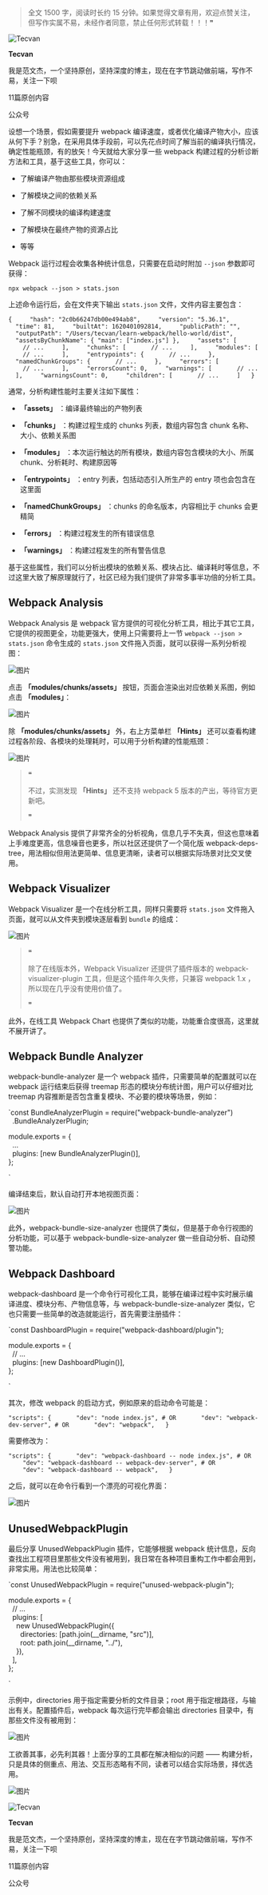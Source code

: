 > 全文 1500 字，阅读时长约 15 分钟。如果觉得文章有用，欢迎点赞关注，但写作实属不易，未经作者同意，禁止任何形式转载！！！❞

![Tecvan](http://mmbiz.qpic.cn/mmbiz_png/3xDuJ3eiciblkrkIk3XeyL1jc2o7J5FUibbjapRDRicM4S9rFHhoJFK8EBW9SWf8CPO8pSSanB9oo3dD4VPThlbeeA/0?wx_fmt=png)

**Tecvan**

我是范文杰，一个坚持原创，坚持深度的博主，现在在字节跳动做前端，写作不易，关注一下呗

11篇原创内容

公众号

设想一个场景，假如需要提升 webpack 编译速度，或者优化编译产物大小，应该从何下手？别急，在采用具体手段前，可以先花点时间了解当前的编译执行情况，确定性能瓶颈，有的放矢！今天就给大家分享一些 webpack 构建过程的分析诊断方法和工具，基于这些工具，你可以：

-   了解编译产物由那些模块资源组成
    
-   了解模块之间的依赖关系
    
-   了解不同模块的编译构建速度
    
-   了解模块在最终产物的资源占比
    
-   等等
    

Webpack 运行过程会收集各种统计信息，只需要在启动时附加 `--json` 参数即可获得：

`npx webpack --json > stats.json  
`

上述命令运行后，会在文件夹下输出 `stats.json` 文件，文件内容主要包含：

`{  
  "hash": "2c0b66247db00e494ab8",  
  "version": "5.36.1",  
  "time": 81,  
  "builtAt": 1620401092814,  
  "publicPath": "",  
  "outputPath": "/Users/tecvan/learn-webpack/hello-world/dist",  
  "assetsByChunkName": { "main": ["index.js"] },  
  "assets": [  
    // ...  
  ],  
  "chunks": [  
    // ...  
  ],  
  "modules": [  
    // ...  
  ],  
  "entrypoints": {  
    // ...  
  },  
  "namedChunkGroups": {  
    // ...  
  },  
  "errors": [  
    // ...  
  ],  
  "errorsCount": 0,  
  "warnings": [  
    // ...  
  ],  
  "warningsCount": 0,  
  "children": [  
    // ...  
  ]  
}  
`

通常，分析构建性能时主要关注如下属性：

-   **「assets」** ：编译最终输出的产物列表
    
-   **「chunks」** ：构建过程生成的 chunks 列表，数组内容包含 chunk 名称、大小、依赖关系图
    
-   **「modules」** ：本次运行触达的所有模块，数组内容包含模块的大小、所属chunk、分析耗时、构建原因等
    
-   **「entrypoints」** ：entry 列表，包括动态引入所生产的 entry 项也会包含在这里面
    
-   **「namedChunkGroups」** ：chunks 的命名版本，内容相比于 chunks 会更精简
    
-   **「errors」** ：构建过程发生的所有错误信息
    
-   **「warnings」** ：构建过程发生的所有警告信息
    

基于这些属性，我们可以分析出模块的依赖关系、模块占比、编译耗时等信息，不过这里大致了解原理就行了，社区已经为我们提供了非常多事半功倍的分析工具。

## Webpack Analysis

Webpack Analysis 是 webpack 官方提供的可视化分析工具，相比于其它工具，它提供的视图更全，功能更强大，使用上只需要将上一节 `webpack --json > stats.json` 命令生成的 `stats.json` 文件拖入页面，就可以获得一系列分析视图：

![图片](https://mmbiz.qpic.cn/mmbiz_png/3xDuJ3eicibllFcPDbzWwlyje5ab5LdOEj3C4ib5GkolCWR7wE8bACzOnMbo8k127WKLPByUhaMaoFASiaHdoGVMibA/640?wx_fmt=png&tp=webp&wxfrom=5&wx_lazy=1&wx_co=1)

点击 **「modules/chunks/assets」** 按钮，页面会渲染出对应依赖关系图，例如点击 **「modules」**：

![图片](https://mmbiz.qpic.cn/mmbiz_png/3xDuJ3eicibllFcPDbzWwlyje5ab5LdOEjVWnxOd2qT2aMcuI0NW5dTOOJ1QCsjEKBibxTIiaJZlribys1XPUdiby7MQ/640?wx_fmt=png&tp=webp&wxfrom=5&wx_lazy=1&wx_co=1)

除 **「modules/chunks/assets」** 外，右上方菜单栏 **「Hints」** 还可以查看构建过程各阶段、各模块的处理耗时，可以用于分析构建的性能瓶颈：

![图片](https://mmbiz.qpic.cn/mmbiz_png/3xDuJ3eicibllFcPDbzWwlyje5ab5LdOEjYtbZtAGOXwD95wbn4MuPE0qxzzxMf3NMELVMUAAXt2aSGsMm8K5iaUg/640?wx_fmt=png&tp=webp&wxfrom=5&wx_lazy=1&wx_co=1)

> ❝
> 
> 不过，实测发现 **「Hints」** 还不支持 webpack 5 版本的产出，等待官方更新吧。
> 
> ❞

Webpack Analysis 提供了非常齐全的分析视角，信息几乎不失真，但这也意味着上手难度更高，信息噪音也更多，所以社区还提供了一个简化版 webpack-deps-tree，用法相似但用法更简单、信息更清晰，读者可以根据实际场景对比交叉使用。

## Webpack Visualizer

Webpack Visualizer 是一个在线分析工具，同样只需要将 `stats.json` 文件拖入页面，就可以从文件夹到模块逐层看到 `bundle` 的组成：

![图片](https://mmbiz.qpic.cn/mmbiz_png/3xDuJ3eicibllFcPDbzWwlyje5ab5LdOEjnRa1ianF1uJQ2Ort7pSq2nbnAGYvLichxr7dXrbgNsCpgfurRbcpVczg/640?wx_fmt=png&tp=webp&wxfrom=5&wx_lazy=1&wx_co=1)

> ❝
> 
> 除了在线版本外，Webpack Visualizer 还提供了插件版本的 webpack-visualizer-plugin 工具，但是这个插件年久失修，只兼容 webpack 1.x ，所以现在几乎没有使用价值了。
> 
> ❞

此外，在线工具 Webpack Chart 也提供了类似的功能，功能重合度很高，这里就不展开讲了。

## Webpack Bundle Analyzer

webpack-bundle-analyzer 是一个 webpack 插件，只需要简单的配置就可以在 webpack 运行结束后获得 treemap 形态的模块分布统计图，用户可以仔细对比 treemap 内容推断是否包含重复模块、不必要的模块等场景，例如：

`const BundleAnalyzerPlugin = require("webpack-bundle-analyzer")  
  .BundleAnalyzerPlugin;

module.exports = {  
  ...  
  plugins: [new BundleAnalyzerPlugin()],  
};

`

编译结束后，默认自动打开本地视图页面：

![图片](https://mmbiz.qpic.cn/mmbiz_png/3xDuJ3eicibllFcPDbzWwlyje5ab5LdOEjwb3j6QRYhQibt2zM4ibHx0bzxljlvmUkMH4RNDtdoLKFBvtAtSeUKjvw/640?wx_fmt=png&tp=webp&wxfrom=5&wx_lazy=1&wx_co=1)

此外，webpack-bundle-size-analyzer 也提供了类似，但是基于命令行视图的分析功能，可以基于 webpack-bundle-size-analyzer 做一些自动分析、自动预警功能。

## Webpack Dashboard

webpack-dashboard 是一个命令行可视化工具，能够在编译过程中实时展示编译进度、模块分布、产物信息等，与 webpack-bundle-size-analyzer 类似，它也只需要一些简单的改造就能运行，首先需要注册插件：

`const DashboardPlugin = require("webpack-dashboard/plugin");

module.exports = {  
  // ...  
  plugins: [new DashboardPlugin()],  
};

`

其次，修改 webpack 的启动方式，例如原来的启动命令可能是：

`"scripts": {  
    "dev": "node index.js", # OR  
    "dev": "webpack-dev-server", # OR  
    "dev": "webpack",  
}  
`

需要修改为：

`"scripts": {  
    "dev": "webpack-dashboard -- node index.js", # OR  
    "dev": "webpack-dashboard -- webpack-dev-server", # OR  
    "dev": "webpack-dashboard -- webpack",  
}  
`

之后，就可以在命令行看到一个漂亮的可视化界面：

![图片](https://mmbiz.qpic.cn/mmbiz_png/3xDuJ3eicibllFcPDbzWwlyje5ab5LdOEjKlej5HMLkkqPjMfSnogt8HMeJLcALyqHBecbBMyicYdIZ2QwS0zhiakg/640?wx_fmt=png&tp=webp&wxfrom=5&wx_lazy=1&wx_co=1)

## UnusedWebpackPlugin

最后分享 UnusedWebpackPlugin 插件，它能够根据 webpack 统计信息，反向查找出工程项目里那些文件没有被用到，我日常在各种项目重构工作中都会用到，非常实用。用法也比较简单：

`const UnusedWebpackPlugin = require("unused-webpack-plugin");

module.exports = {  
  // ...  
  plugins: [  
    new UnusedWebpackPlugin({  
      directories: [path.join(__dirname, "src")],  
      root: path.join(__dirname, "../"),  
    }),  
  ],  
};

`

示例中，directories 用于指定需要分析的文件目录；root 用于指定根路径，与输出有关。配置插件后，webpack 每次运行完毕都会输出 directories 目录中，有那些文件没有被用到：

![图片](https://mmbiz.qpic.cn/mmbiz_png/3xDuJ3eicibllFcPDbzWwlyje5ab5LdOEjpxAdfqUXq9QoEF4ILACZhEkAEpTiaYKXt3j4gHMwYic0gmoS43GOfGKw/640?wx_fmt=png&tp=webp&wxfrom=5&wx_lazy=1&wx_co=1)

工欲善其事，必先利其器！上面分享的工具都在解决相似的问题 —— 构建分析，只是具体的侧重点、用法、交互形态略有不同，读者可以结合实际场景，择优选用。

![图片](https://mmbiz.qpic.cn/mmbiz_gif/3xDuJ3eicibllFcPDbzWwlyje5ab5LdOEjicSDPpzVGHkAsGXV1HYuic5Q0llTCyI8mCxhlicChZAJzoDnFMHzeYrvA/640?wx_fmt=gif&tp=webp&wxfrom=5&wx_lazy=1)

![Tecvan](http://mmbiz.qpic.cn/mmbiz_png/3xDuJ3eiciblkrkIk3XeyL1jc2o7J5FUibbjapRDRicM4S9rFHhoJFK8EBW9SWf8CPO8pSSanB9oo3dD4VPThlbeeA/0?wx_fmt=png)

**Tecvan**

我是范文杰，一个坚持原创，坚持深度的博主，现在在字节跳动做前端，写作不易，关注一下呗

11篇原创内容

公众号